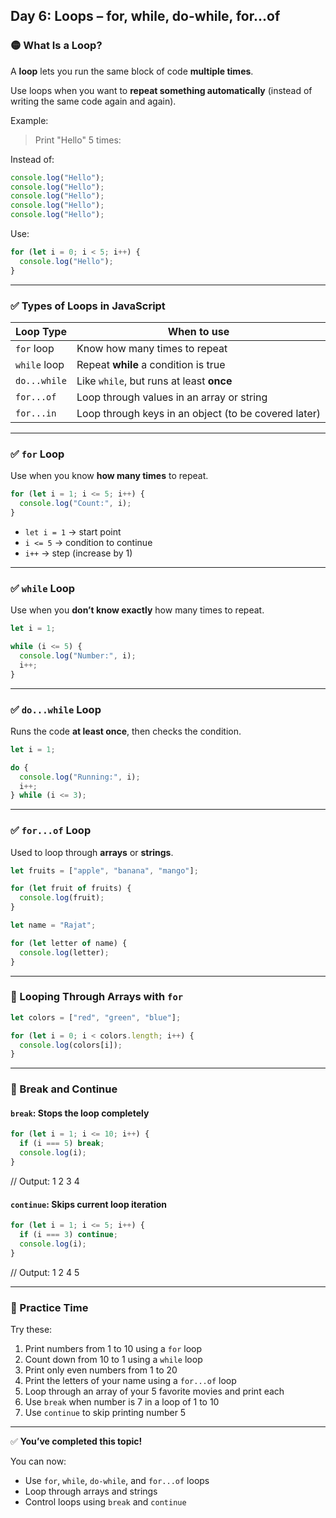 ## Day 6: Loops – for, while, do-while, for...of

### 🟡 What Is a Loop?

A **loop** lets you run the same block of code **multiple times**.

Use loops when you want to **repeat something automatically** (instead of writing the same code again and again).

Example:

> Print "Hello" 5 times:

Instead of:

```js
console.log("Hello");
console.log("Hello");
console.log("Hello");
console.log("Hello");
console.log("Hello");
```

Use:

```js
for (let i = 0; i < 5; i++) {
  console.log("Hello");
}
```

---

### ✅ Types of Loops in JavaScript

| Loop Type    | When to use                                          |
| ------------ | ---------------------------------------------------- |
| `for` loop   | Know how many times to repeat                        |
| `while` loop | Repeat **while** a condition is true                 |
| `do...while` | Like `while`, but runs at least **once**             |
| `for...of`   | Loop through values in an array or string            |
| `for...in`   | Loop through keys in an object (to be covered later) |

---

### ✅ `for` Loop

Use when you know **how many times** to repeat.

```js
for (let i = 1; i <= 5; i++) {
  console.log("Count:", i);
}
```

- `let i = 1` → start point
- `i <= 5` → condition to continue
- `i++` → step (increase by 1)

---

### ✅ `while` Loop

Use when you **don’t know exactly** how many times to repeat.

```js
let i = 1;

while (i <= 5) {
  console.log("Number:", i);
  i++;
}
```

---

### ✅ `do...while` Loop

Runs the code **at least once**, then checks the condition.

```js
let i = 1;

do {
  console.log("Running:", i);
  i++;
} while (i <= 3);
```

---

### ✅ `for...of` Loop

Used to loop through **arrays** or **strings**.

```js
let fruits = ["apple", "banana", "mango"];

for (let fruit of fruits) {
  console.log(fruit);
}
```

```js
let name = "Rajat";

for (let letter of name) {
  console.log(letter);
}
```

---

### 🔹 Looping Through Arrays with `for`

```js
let colors = ["red", "green", "blue"];

for (let i = 0; i < colors.length; i++) {
  console.log(colors[i]);
}
```

---

### 🔹 Break and Continue

#### `break`: Stops the loop completely

```js
for (let i = 1; i <= 10; i++) {
  if (i === 5) break;
  console.log(i);
}
```

// Output: 1 2 3 4

#### `continue`: Skips current loop iteration

```js
for (let i = 1; i <= 5; i++) {
  if (i === 3) continue;
  console.log(i);
}
```

// Output: 1 2 4 5

---

### 🔸 Practice Time

Try these:

1. Print numbers from 1 to 10 using a `for` loop
2. Count down from 10 to 1 using a `while` loop
3. Print only even numbers from 1 to 20
4. Print the letters of your name using a `for...of` loop
5. Loop through an array of your 5 favorite movies and print each
6. Use `break` when number is 7 in a loop of 1 to 10
7. Use `continue` to skip printing number 5

---

✅ **You’ve completed this topic!**

You can now:

- Use `for`, `while`, `do-while`, and `for...of` loops
- Loop through arrays and strings
- Control loops using `break` and `continue`
